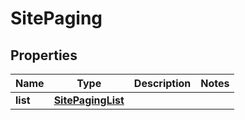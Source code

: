 

# SitePaging

## Properties

Name | Type | Description | Notes
------------ | ------------- | ------------- | -------------
**list** | [**SitePagingList**](SitePagingList.md) |  | 



